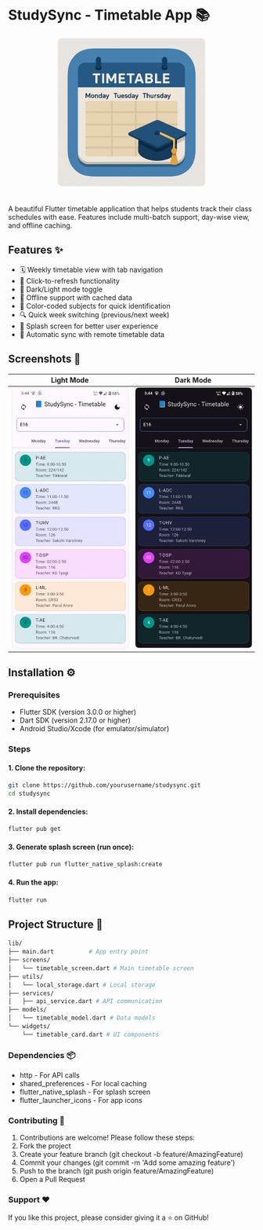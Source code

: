 # StudySync - Timetable App 📚

<div align="center">
<img src="assets/banner.png" alt="StudySync Banner" width="300" style="border-radius: 8px; border: 1px solid #eee; margin-bottom: 20px;"/>
</div>

A beautiful Flutter timetable application that helps students track their class schedules with ease. Features include multi-batch support, day-wise view, and offline caching.

## Features ✨

- 🗓️ Weekly timetable view with tab navigation
- 🔄 Click-to-refresh functionality
- 🌙 Dark/Light mode toggle
- 📱 Offline support with cached data
- 🎨 Color-coded subjects for quick identification
- 🔍 Quick week switching (previous/next week)
- 📲 Splash screen for better user experience
- 🔄 Automatic sync with remote timetable data

## Screenshots 📸

| Light Mode                                                                                                      | Dark Mode                                                                                                     |
|-----------------------------------------------------------------------------------------------------------------|---------------------------------------------------------------------------------------------------------------|
| <img src="assets/light.jpeg" alt="Light Mode" width="250" style="border-radius: 8px; border: 1px solid #eee;"/> | <img src="assets/dark.jpeg" alt="Dark Mode" width="250" style="border-radius: 8px; border: 1px solid #eee;"/> |
## Installation ⚙️

### Prerequisites
- Flutter SDK (version 3.0.0 or higher)
- Dart SDK (version 2.17.0 or higher)
- Android Studio/Xcode (for emulator/simulator)

### Steps
#### 1. Clone the repository:
   ```bash
   git clone https://github.com/yourusername/studysync.git
   cd studysync
   ```
#### 2. Install dependencies:
```bash
flutter pub get
```
#### 3. Generate splash screen (run once):
```bash
flutter pub run flutter_native_splash:create
```
#### 4. Run the app:
```bash
flutter run
```
## Project Structure 📂
```bash
lib/
├── main.dart          # App entry point
├── screens/
│   └── timetable_screen.dart # Main timetable screen
├── utils/
│   └── local_storage.dart # Local storage
├── services/
│   ├── api_service.dart # API communication
├── models/
│   └── timetable_model.dart # Data models
└── widgets/
    └── timetable_card.dart # UI components
```
### Dependencies 📦
- http - For API calls
- shared_preferences - For local caching
- flutter_native_splash - For splash screen
- flutter_launcher_icons - For app icons

### Contributing 🤝
1. Contributions are welcome! Please follow these steps:
2. Fork the project
3. Create your feature branch (git checkout -b feature/AmazingFeature)
4. Commit your changes (git commit -m 'Add some amazing feature')
5. Push to the branch (git push origin feature/AmazingFeature)
6. Open a Pull Request

### Support ❤️
If you like this project, please consider giving it a ⭐️ on GitHub!
